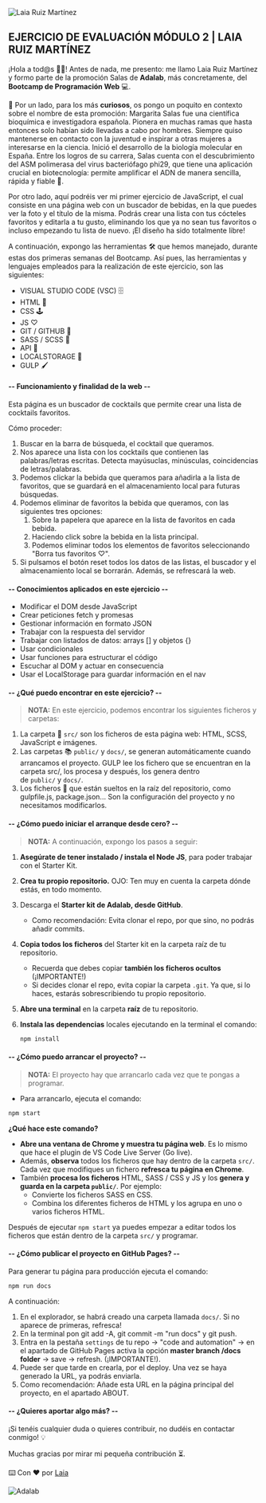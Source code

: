 ![Laia Ruiz Martínez](src/images/Laia.png)

## EJERCICIO DE EVALUACIÓN MÓDULO 2 | LAIA RUIZ MARTÍNEZ

¡Hola a tod@s 👋🏻!
Antes de nada, me presento: me llamo Laia Ruiz Martínez y formo parte de la promoción Salas de **Adalab**, más concretamente, del **Bootcamp de Programación Web** 💻.

🚀 Por un lado, para los más **curiosos**, os pongo un poquito en contexto sobre el nombre de esta promoción:
Margarita Salas fue una científica bioquímica e investigadora española. Pionera en muchas ramas que hasta entonces solo habían sido llevadas a cabo por hombres. Siempre quiso mantenerse en contacto con la juventud e inspirar a otras mujeres a interesarse en la ciencia. Inició el desarrollo de la biología molecular en España. Entre los logros de su carrera, Salas cuenta con el descubrimiento del ASM polimerasa del virus bacteriófago phi29, que tiene una aplicación crucial en biotecnología: permite amplificar el ADN de manera sencilla, rápida y fiable 🚀.

Por otro lado, aquí podréis ver mi primer ejercicio de JavaScript, el cual consiste en una página web con un buscador de bebidas, en la que puedes ver la foto y el título de la misma. Podrás crear una lista con tus cócteles favoritos y editarla a tu gusto, eliminando los que ya no sean tus favoritos o incluso empezando tu lista de nuevo.
¡El diseño ha sido totalmente libre!

A continuación, expongo las herramientas 🛠️ que hemos manejado, durante estas dos primeras semanas del Bootcamp. Así pues, las herramientas y lenguajes empleados para la realización de este ejercicio, son las siguientes:

- VISUAL STUDIO CODE (VSC) 🗄️
- HTML 📌
- CSS 🕹️
- JS ♡
- GIT / GITHUB 📂
- SASS / SCSS 🔗
- API 🔎
- LOCALSTORAGE 💾
- GULP 🖌️

#### -- Funcionamiento y finalidad de la web --

Esta página es un buscador de cocktails que permite crear una lista de cocktails favoritos.

Cómo proceder:

1. Buscar en la barra de búsqueda, el cocktail que queramos.
1. Nos aparece una lista con los cocktails que contienen las palabras/letras escritas. Detecta mayúsuclas, minúsculas, coincidencias de letras/palabras.
1. Podemos clickar la bebida que queramos para añadirla a la lista de favoritos, que se guardará en el almacenamiento local para futuras búsquedas.
1. Podemos eliminar de favoritos la bebida que queramos, con las siguientes tres opciones:
   1. Sobre la papelera que aparece en la lista de favoritos en cada bebida.
   1. Haciendo click sobre la bebida en la lista principal.
   1. Podemos eliminar todos los elementos de favoritos seleccionando "Borra tus favoritos ♡".
1. Si pulsamos el botón reset todos los datos de las listas, el buscador y el almacenamiento local se borrarán. Además, se refrescará la web.

#### -- Conocimientos aplicados en este ejercicio --

- Modificar el DOM desde JavaScript
- Crear peticiones fetch y promesas
- Gestionar información en formato JSON
- Trabajar con la respuesta del servidor
- Trabajar con listados de datos: arrays [] y objetos {}
- Usar condicionales
- Usar funciones para estructurar el código
- Escuchar al DOM y actuar en consecuencia
- Usar el LocalStorage para guardar información en el nav

#### -- ¿Qué puedo encontrar en este ejercicio? --

> **NOTA:** En este ejercicio, podemos encontrar los siguientes ficheros y carpetas:

1. La carpeta 📂 `src/` son los ficheros de esta página web: HTML, SCSS, JavaScript e imágenes.
1. Las carpetas 📚 `public/` y `docs/`, se generan automáticamente cuando arrancamos el proyecto. GULP lee los fichero que se encuentran en la carpeta src/, los procesa y después, los genera dentro de `public/` y `docs/`.
1. Los ficheros 📝 que están sueltos en la raíz del repositorio, como gulpfile.js, package.json... Son la configuración del proyecto y no necesitamos modificarlos.

#### -- ¿Cómo puedo iniciar el arranque desde cero? --

> **NOTA:** A continuación, expongo los pasos a seguir:

1. **Asegúrate de tener instalado / instala el Node JS**, para poder trabajar con el Starter Kit.
1. **Crea tu propio repositorio.** OJO: Ten muy en cuenta la carpeta dónde estás, en todo momento.
1. Descarga el **Starter kit de Adalab, desde GitHub**.
   - Como recomendación: Evita clonar el repo, por que sino, no podrás añadir commits.
1. **Copia todos los ficheros** del Starter kit en la carpeta raíz de tu repositorio.
   - Recuerda que debes copiar **también los ficheros ocultos** (¡IMPORTANTE!)
   - Si decides clonar el repo, evita copiar la carpeta `.git`. Ya que, si lo haces, estarás sobrescribiendo tu propio repositorio.
1. **Abre una terminal** en la carpeta **raíz** de tu repositorio.
1. **Instala las dependencias** locales ejecutando en la terminal el comando:

   ```bash
   npm install
   ```

#### -- ¿Cómo puedo arrancar el proyecto? --

> **NOTA:** El proyecto hay que arrancarlo cada vez que te pongas a programar.

- Para arrancarlo, ejecuta el comando:

```bash
npm start
```

**¿Qué hace este comando?**

- **Abre una ventana de Chrome y muestra tu página web**. Es lo mismo que hace el plugin de VS Code Live Server (Go live).
- Además, **observa** todos los ficheros que hay dentro de la carpeta `src/`. Cada vez que modifiques un fichero **refresca tu página en Chrome**.
- También **procesa los ficheros** HTML, SASS / CSS y JS y los **genera y guarda en la carpeta `public/`**. Por ejemplo:
  - Convierte los ficheros SASS en CSS.
  - Combina los diferentes ficheros de HTML y los agrupa en uno o varios ficheros HTML.

Después de ejecutar `npm start` ya puedes empezar a editar todos los ficheros que están dentro de la carpeta `src/` y programar.

#### -- ¿Cómo publicar el proyecto en GitHub Pages? --

Para generar tu página para producción ejecuta el comando:

```bash
npm run docs
```

A continuación:

1. En el explorador, se habrá creado una carpeta llamada `docs/`. Si no aparece de primeras, refresca!
1. En la terminal pon git add -A, git commit -m "run docs" y git push.
1. Entra en la pestaña `settings` de tu repo -> "code and automation" -> en el apartado de GitHub Pages activa la opción **master branch /docs folder** -> save -> refresh. (¡IMPORTANTE!).
1. Puede ser que tarde en crearla, por el deploy. Una vez se haya generado la URL, ya podrás enviarla.
1. Como recomendación: Añade esta URL en la página principal del proyecto, en el apartado ABOUT.

#### -- ¿Quieres aportar algo más? --

¡Si tenéis cualquier duda o quieres contribuir, no dudéis en contactar conmigo! 💡

Muchas gracias por mirar mi pequeña contribución ⏳.

⌨️ Con ❤️ por [Laia](https://github.com/LaiaRuizM)

![Adalab](https://beta.adalab.es/resources/images/adalab-logo-155x61-bg-white.png)
